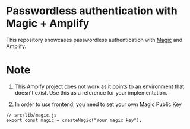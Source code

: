 # Passwordless authentication with Magic + Amplify

This repository showcases passwordless authentication with [Magic](https://magic.link/) and Amplify.

# Note

1. This Ampify project does not work as it points to an environment that doesn't exist. Use this as a reference for your implementation.

2. In order to use frontend, you need to set your own Magic Public Key

```
// src/lib/magic.js
export const magic = createMagic("Your magic key");
```
